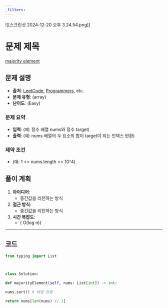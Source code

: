 ```yaml
---
_filters:
---
```

![[스크린샷 2024-12-20 오후 3.24.54.png]]
# 문제 제목
[majority element](https://leetcode.com/problems/majority-element/?envType=study-plan-v2&envId=top-interview-150)
## 문제 설명
- **출처**: [LeetCode](https://leetcode.com), [Programmers](https://programmers.co.kr), etc.
- **문제 유형**: (array)
- **난이도**: (Easy)


### 문제 요약
- **입력**: (예: 정수 배열 nums와 정수 target)
- **출력**: (예: nums 배열의 두 요소의 합이 target이 되는 인덱스 반환)

### 제약 조건
- (예: 1 <= nums.length <= 10^4)



## 풀이 계획
1. **아이디어**: 
   - 중간값을 리턴하는 방식
2. **접근 방식**:
   - 중간값을 리턴하는 방식
3. **시간 복잡도**:
   - ( O(log n))

---

## 코드
```python
from typing import List

  

class Solution:

def majorityElement(self, nums: List[int]) -> int:

nums.sort() # 배열 정렬

return nums[len(nums) // 2]

